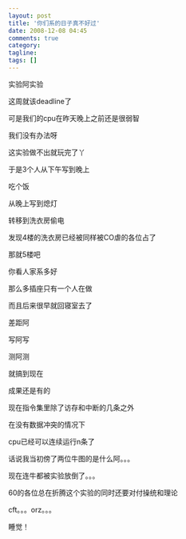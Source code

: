 ```yaml
---
layout: post
title: '你们系的日子真不好过'
date: 2008-12-08 04:45
comments: true
category: 
tagline: 
tags: []
---
```

    

实验阿实验  
  
这周就该deadline了  
  
可是我们的cpu在昨天晚上之前还是很弱智  
  
我们没有办法呀  
  
这实验做不出就玩完了丫  
  
于是3个人从下午写到晚上  
  
吃个饭  
  
从晚上写到熄灯  
  
转移到洗衣房偷电  
  
发现4楼的洗衣房已经被同样被CO虐的各位占了  
  
那就5楼吧  
  
你看人家系多好  
  
那么多插座只有一个人在做  
  
而且后来很早就回寝室去了  
  
  
差距阿  
  
  
写阿写  
  
测阿测  
  
就搞到现在  
  
  
成果还是有的  
  
现在指令集里除了访存和中断的几条之外  
  
在没有数据冲突的情况下  
  
cpu已经可以连续运行n条了  
  
  
  
话说我当初傍了两位牛图的是什么阿。。。  
  
现在连牛都被实验放倒了。。。  
  
  
60的各位总在折腾这个实验的同时还要对付操统和理论  
  
cft。。。orz。。。  
  
  
  
睡觉！
